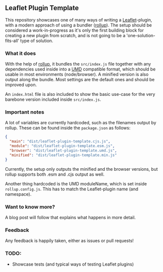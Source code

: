 ## Leaflet Plugin Template

This repository showcases one of many ways of writing a [Leaflet](https://www.leafletjs.com)-plugin, with a modern approach of using a bundler ([rollup]()).
The setup should be considered a work-in-progress as it's only the first building block for creating a new plugin from scratch, and is not going to be a 'one-solution-fits-all' type of solution.

### What it does
With the help of [rollup](), it bundles the `src/index.js` file together with any dependencies used inside into a [UMD]() compatible format, which should be usable in most environments (node/browser). A minified version is also output along the bundle.
Most settings are the default ones and should be improved upon.

An `index.html` file is also included to show the basic use-case for the very barebone version included inside `src/index.js`.

### Important notes
A lot of variables are currently hardcoded, such as the filenames output by rollup. These can be found inside the `package.json` as follows:
```json
{
  "main": "dist/leaflet-plugin-template.cjs.js",
  "module": "dist/leaflet-plugin-template.esm.js",
  "browser": "dist/leaflet-plugin-template.umd.js",
  "minified": "dist/leaflet-plugin-template.min.js"
}
```
Currently, the setup only outputs the minified and the browser versions, but rollup supports both .esm and .cjs output as well.

Another thing hardcoded is the UMD moduleName, which is set inside `rollup.config.js`. This has to match the Leaflet-plugin name (and namespace).

### Want to know more?
A blog post will follow that explains what happens in more detail.

### Feedback
Any feedback is happily taken, either as issues or pull requests!

### TODO:
* Showcase tests (and typical ways of testing Leaflet plugins)

